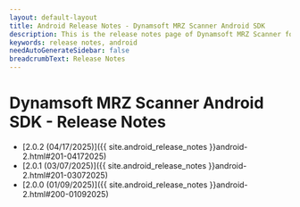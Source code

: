 ```yaml
---
layout: default-layout
title: Android Release Notes - Dynamsoft MRZ Scanner Android SDK
description: This is the release notes page of Dynamsoft MRZ Scanner for Android SDK.
keywords: release notes, android
needAutoGenerateSidebar: false
breadcrumbText: Release Notes
---
```


# Dynamsoft MRZ Scanner Android SDK - Release Notes

- [2.0.2 (04/17/2025)]({{ site.android_release_notes }}android-2.html#201-04172025)
- [2.0.1 (03/07/2025)]({{ site.android_release_notes }}android-2.html#201-03072025)
- [2.0.0 (01/09/2025)]({{ site.android_release_notes }}android-2.html#200-01092025)
